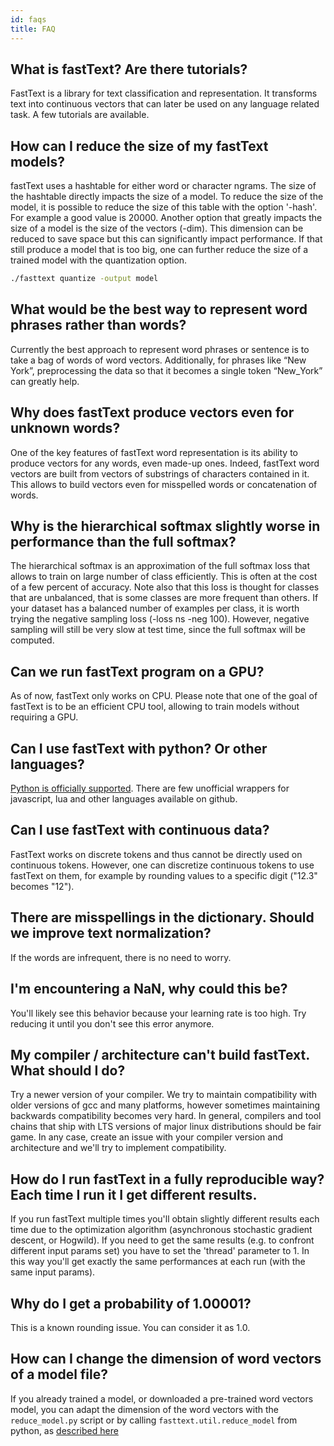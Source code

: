 ```yaml
---
id: faqs
title: FAQ
---
```


## What is fastText? Are there tutorials?

FastText is a library for text classification and representation. It transforms text into continuous vectors that can later be used on any language related task. A few tutorials are available.

## How can I reduce the size of my fastText models?

fastText uses a hashtable for either word or character ngrams. The size of the hashtable directly impacts the size of a model. To reduce the size of the model, it is possible to reduce the size of this table with the option '-hash'. For example a good value is 20000. Another option that greatly impacts the size of a model is the size of the vectors (-dim). This dimension can be reduced to save space but this can significantly impact performance. If that still produce a model that is too big, one can further reduce the size of a trained model with the quantization option.

```bash
./fasttext quantize -output model
```

## What would be the best way to represent word phrases rather than words?

Currently the best approach to represent word phrases or sentence is to take a bag of words of word vectors. Additionally, for phrases like “New York”, preprocessing the data so that it becomes a single token “New_York” can greatly help.

## Why does fastText produce vectors even for unknown words?

One of the key features of fastText word representation is its ability to produce vectors for any words, even made-up ones.
Indeed, fastText word vectors are built from vectors of substrings of characters contained in it.
This allows to build vectors even for misspelled words or concatenation of words.

## Why is the hierarchical softmax slightly worse in performance than the full softmax?

The hierarchical softmax is an approximation of the full softmax loss that allows to train on large number of class efficiently. This is often at the cost of a few percent of accuracy.
Note also that this loss is thought for classes that are unbalanced, that is some classes are more frequent than others. If your dataset has a balanced number of examples per class, it is worth trying the negative sampling loss (-loss ns -neg 100).
However, negative sampling will still be very slow at test time, since the full softmax will be computed.

## Can we run fastText program on a GPU?

As of now, fastText only works on CPU.
Please note that one of the goal of fastText is to be an efficient CPU tool, allowing to train models without requiring a GPU.

## Can I use fastText with python? Or other languages?

[Python is officially supported](/docs/en/support.html#building-fasttext-python-module).
There are few unofficial wrappers for javascript, lua and other languages available on github.

## Can I use fastText with continuous data?

FastText works on discrete tokens and thus cannot be directly used on continuous tokens. However, one can discretize continuous tokens to use fastText on them, for example by rounding values to a specific digit ("12.3" becomes "12").

## There are misspellings in the dictionary. Should we improve text normalization?

If the words are infrequent, there is no need to worry.

## I'm encountering a NaN, why could this be?

You'll likely see this behavior because your learning rate is too high. Try reducing it until you don't see this error anymore.

## My compiler / architecture can't build fastText. What should I do?

Try a newer version of your compiler. We try to maintain compatibility with older versions of gcc and many platforms, however sometimes maintaining backwards compatibility becomes very hard. In general, compilers and tool chains that ship with LTS versions of major linux distributions should be fair game. In any case, create an issue with your compiler version and architecture and we'll try to implement compatibility.

## How do I run fastText in a fully reproducible way? Each time I run it I get different results.

If you run fastText multiple times you'll obtain slightly different results each time due to the optimization algorithm (asynchronous stochastic gradient descent, or Hogwild). If you need to get the same results (e.g. to confront different input params set) you have to set the 'thread' parameter to 1. In this way you'll get exactly the same performances at each run (with the same input params).

## Why do I get a probability of 1.00001?

This is a known rounding issue. You can consider it as 1.0.

## How can I change the dimension of word vectors of a model file?

If you already trained a model, or downloaded a pre-trained word vectors model, you can adapt the dimension of the word vectors with the `reduce_model.py` script or by calling `fasttext.util.reduce_model` from python, as [described here](/docs/en/crawl-vectors.html#adapt-the-dimension)
